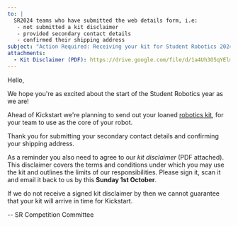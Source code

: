 ```yaml
---
to: |
  SR2024 teams who have submitted the web details form, i.e:
   - not submitted a kit disclaimer
   - provided secondary contact details
   - confirmed their shipping address
subject: "Action Required: Receiving your kit for Student Robotics 2024"
attachments:
  - Kit Disclaimer (PDF): https://drive.google.com/file/d/1a4Uh3O5qYElmA_QPztpVyvAByUGf4T3H/view
---
```


Hello,

We hope you're as excited about the start of the Student Robotics year as we
are!

Ahead of Kickstart we're planning to send out your loaned [robotics kit][kit-docs],
for your team to use as the core of your robot.

Thank you for submitting your secondary contact details and confirming your
shipping address.

As a reminder you also need to agree to our _kit disclaimer_ (PDF attached).
This disclaimer covers the terms and conditions under which you may use the kit
and outlines the limits of our responsibilities. Please sign it, scan it and
email it back to us by this **Sunday 1st October**.

If we do not receive a signed kit disclaimer by then we cannot guarantee that
your kit will arrive in time for Kickstart.

-- SR Competition Committee

[kickstart]: https://studentrobotics.org/events/sr2024/virtual-kickstart/
[kit-docs]: https://studentrobotics.org/docs/kit/
